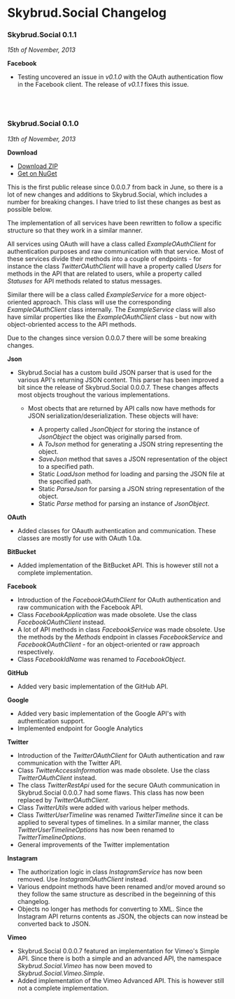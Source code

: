 Skybrud.Social Changelog
========================

### Skybrud.Social 0.1.1
_15th of November, 2013_

__Facebook__

-   Testing uncovered an issue in <var>v0.1.0</var> with the OAuth authentication flow in the Facebook client. The release of <var>v0.1.1</var> fixes this issue.

<br /><br />

### Skybrud.Social 0.1.0
_13th of November, 2013_

__Download__
-   <a href="https://github.com/abjerner/Skybrud.Social/releases/download/0.1.0/Skybrud.Social.v0.1.0.zip">Download ZIP</a>
-   <a href="https://www.nuget.org/packages/Skybrud.Social/0.1.0">Get on NuGet</a>

This is the first public release since 0.0.0.7 from back in June, so there is a lot of new changes and additions to Skybrud.Social, which includes a number for breaking changes. I have tried to list these changes as best as possible below. 

The implementation of all services have been rewritten to follow a specific structure so that they work in a similar manner.

All services using OAuth will have a class called <var>ExampleOAuthClient</var> for authentication purposes and raw communication with that service. Most of these services divide their methods into a couple of endpoints - for instance the class <var>TwitterOAuthClient</var> will have a property called <var>Users</var> for methods in the API that are related to users, while a property called <var>Statuses</var> for API methods related to status messages.

Similar there will be a class called <var>ExampleService</var> for a more object-oriented approach. This class will use the corresponding <var>ExampleOAuthClient</var> class internally. The <var>ExampleService</var> class will also have similar properties like the <var>ExampleOAuthClient</var> class - but now with object-obriented access to the API methods.

Due to the changes since version 0.0.0.7 there will be some breaking changes.

__Json__

-   Skybrud.Social has a custom build JSON parser that is used for the various API's returning JSON content. This parser has been improved a bit since the release of Skybrud.Social 0.0.0.7. These changes affects most objects troughout the various implementations.

    -   Most obects that are returned by API calls now have methods for JSON serialization/deserialization. These objects will have:
    
        -   A property called <var>JsonObject</var> for storing the instance of <var>JsonObject</var> the object was originally parsed from.
        -   A <var>ToJson</var> method for generating a JSON string representing the object.
        -   <var>SaveJson</var> method that saves a JSON representation of the object to a specified path.
        -   Static <var>LoadJson</var> method for loading and parsing the JSON file at the specified path.
        -   Static <var>ParseJson</var> for parsing a JSON string representation of the object.
        -   Static <var>Parse</var> method for parsing an instance of <var>JsonObject</var>.

__OAuth__

-   Added classes for OAauth authentication and communication. These classes are mostly for use with OAuth 1.0a.

__BitBucket__

-   Added implementation of the BitBucket API. This is however still not a complete implementation.

__Facebook__

-   Introduction of the <var>FacebookOAuthClient</var> for OAuth authentication and raw communication with the Facebook API.
-   Class <var>FacebookApplication</var> was made obsolete. Use the class <var>FacebookOAuthClient</var> instead.
-   A lot of API methods in class <var>FacebookService</var> was made obsolete. Use the methods by the <var>Methods</var> endpoint in classes <var>FacebookService</var> and <var>FacebookOAuthClient</var> - for an object-oriented or raw approach respectively.
-   Class <var>FacebookIdName</var> was renamed to <var>FacebookObject</var>.
 
__GitHub__

-   Added very basic implementation of the GitHub API.

__Google__

-   Added very basic implementation of the Google API's with authentication support.
-   Implemented endpoint for Google Analytics

__Twitter__

-   Introduction of the <var>TwitterOAuthClient</var> for OAuth authentication and raw communication with the Twitter API.
-   Class <var>TwitterAccessInformation</var> was made obsolete. Use the class <var>TwitterOAuthClient</var> instead.
-   The class <var>TwitterRestApi</var> used for the secure OAuth communication in Skybrud.Social 0.0.0.7 had some flaws. This class has now been replaced by <var>TwitterOAuthClient</var>.
-   Class <var>TwitterUtils</var> were added with various helper methods.
-   Class <var>TwitterUserTimeline</var> was renamed <var>TwitterTimeline</var> since it can be applied to several types of timelines. In a similar manner, the class <var>TwitterUserTimelineOptions</var> has now been renamed to <var>TwitterTimelineOptions</var>.
-   General improvements of the Twitter implementation

__Instagram__

-   The authorization logic in class <var>InstagramService</var> has now been removed. Use <var>InstagramOAuthClient</var> instead.
-   Various endpoint methods have been renamed and/or moved around so they follow the same structure as described in the begeinning of this changelog.
-   Objects no longer has methods for converting to XML. Since the Instagram API returns contents as JSON, the objects can now instead be converted back to JSON.

__Vimeo__

-   Skybrud.Social 0.0.0.7 featured an implementation for Vimeo's Simple API. Since there is both a simple and an advanced API, the namespace <var>Skybrud.Social.Vimeo</var> has now been moved to <var>Skybrud.Social.Vimeo.Simple</var>.
-   Added implementation of the Vimeo Advanced API. This is however still not a complete implementation.






















